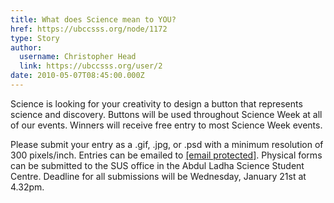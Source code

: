 ```yaml
---
title: What does Science mean to YOU? 
href: https://ubccsss.org/node/1172
type: Story
author:
  username: Christopher Head
  link: https://ubccsss.org/user/2
date: 2010-05-07T08:45:00.000Z
---
```


<div class="field field-name-body field-type-text-with-summary field-label-hidden"><div class="field-items"><div class="field-item even"><p>Science is looking for your creativity to design a button that represents science and discovery. Buttons will be used throughout Science Week at all of our events. Winners will receive free entry to most Science Week events.</p>
<p>Please submit your entry as a .gif, .jpg, or .psd with a minimum resolution of 300 pixels/inch. Entries can be emailed to <a href="/cdn-cgi/l/email-protection#374745581944424477505a565e5b1954585a"><span class="__cf_email__" data-cfemail="58282a37762b2d2b183f35393134763b3735">[email&#xA0;protected]</span></a>. Physical forms can be submitted to the SUS office in the Abdul Ladha Science Student Centre. Deadline for all submissions will be Wednesday, January 21st at 4.32pm.</p>
</div></div></div>    <footer>
          </footer>